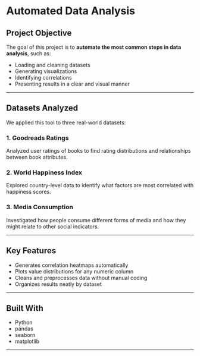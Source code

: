 # Automated Data Analysis


## Project Objective

The goal of this project is to **automate the most common steps in data analysis**, such as:
- Loading and cleaning datasets
- Generating visualizations
- Identifying correlations
- Presenting results in a clear and visual manner

---

## Datasets Analyzed

We applied this tool to three real-world datasets:

### 1. Goodreads Ratings
Analyzed user ratings of books to find rating distributions and relationships between book attributes.

### 2. World Happiness Index
Explored country-level data to identify what factors are most correlated with happiness scores.

### 3. Media Consumption
Investigated how people consume different forms of media and how they might relate to other social indicators.

---

## Key Features

- Generates correlation heatmaps automatically
- Plots value distributions for any numeric column
- Cleans and preprocesses data without manual coding
- Organizes results neatly by dataset

---

## Built With

- Python
- pandas
- seaborn
- matplotlib

---






